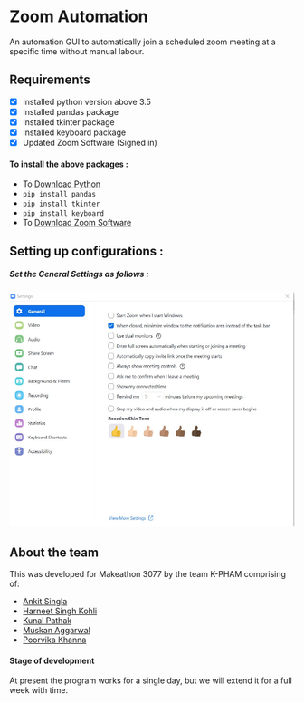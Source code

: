 # Zoom Automation
An automation GUI to automatically join a scheduled zoom meeting at a specific time without manual labour.
## Requirements 
- [x] Installed python version above 3.5
- [x] Installed pandas package
- [x] Installed tkinter package
- [x] Installed keyboard package
- [x] Updated Zoom Software (Signed in)
#### To install the above packages :
+ To [Download Python](https://www.python.org/downloads/)
+ `pip install pandas`
+ `pip install tkinter`
+ `pip install keyboard`
+ To [Download Zoom Software](https://zoom.us/download#client_4meeting)
## Setting up configurations :
##### Set the General Settings as follows :
<img src = "zoom_general.jpeg" width = "600">

## About the team
This was developed for Makeathon 3077 by the team K-PHAM comprising of:
+ [Ankit Singla](https://github.com/ankitsingla8427)
+ [Harneet Singh Kohli](https://github.com/harneetkohli)
+ [Kunal Pathak](https://github.com/stillearning2)
+ [Muskan Aggarwal](https://github.com/muskan024)
+ [Poorvika Khanna](https://github.com/poorvika7khanna)
#### Stage of development
At present the program works for a single day, but we will extend it for a full week with time.
